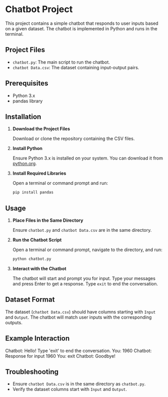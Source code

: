 # Chatbot Project

This project contains a simple chatbot that responds to user inputs based on a given dataset. The chatbot is implemented in Python and runs in the terminal.

## Project Files

- `chatbot.py`: The main script to run the chatbot.
- `chatbot Data.csv`: The dataset containing input-output pairs.

## Prerequisites

- Python 3.x
- pandas library

## Installation

1. **Download the Project Files**

    Download or clone the repository containing the CSV files.

2. **Install Python**

    Ensure Python 3.x is installed on your system. You can download it from [python.org](https://www.python.org/).

3. **Install Required Libraries**

    Open a terminal or command prompt and run:
    ```bash
    pip install pandas
    ```

## Usage

1. **Place Files in the Same Directory**

    Ensure `chatbot.py` and `chatbot Data.csv` are in the same directory.

2. **Run the Chatbot Script**

    Open a terminal or command prompt, navigate to the directory, and run:
    ```bash
    python chatbot.py
    ```

3. **Interact with the Chatbot**

    The chatbot will start and prompt you for input. Type your messages and press Enter to get a response. Type `exit` to end the conversation.

## Dataset Format

The dataset (`chatbot Data.csv`) should have columns starting with `Input` and `Output`. The chatbot will match user inputs with the corresponding outputs.

## Example Interaction

Chatbot: Hello! Type 'exit' to end the conversation.
You: 1960
Chatbot: Response for input 1960
You: exit
Chatbot: Goodbye!

## Troubleshooting

- Ensure `chatbot Data.csv` is in the same directory as `chatbot.py`.
- Verify the dataset columns start with `Input` and `Output`.


